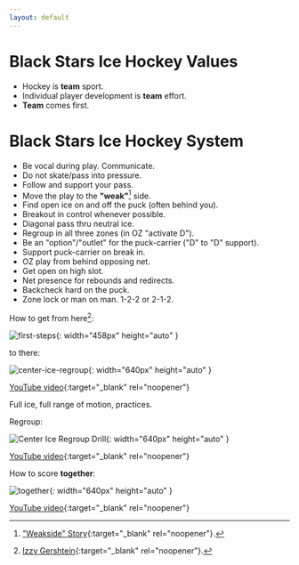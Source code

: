 ```yaml
---
layout: default
---
```

<link rel="stylesheet" href="/style.css">

# Black Stars Ice Hockey Values

- Hockey is **team** sport.
- Individual player development is **team** effort.
- **Team** comes first.

# Black Stars Ice Hockey System

- Be vocal during play. Communicate.
- Do not skate/pass into pressure.
- Follow and support your pass.
- Move the play to the **"weak"**[^1] side.
- Find open ice on and off the puck (often behind you).
- Breakout in control whenever possible.
- Diagonal pass thru neutral ice.
- Regroup in all three zones (in OZ "activate D").
- Be an "option"/"outlet" for the puck-carrier ("D" to "D" support).
- Support puck-carrier on break in.
- OZ play from behind opposing net. 
- Get open on high slot.
- Net presence for rebounds and redirects.
- Backcheck hard on the puck.
- Zone lock or man on man. 1-2-2 or 2-1-2.

How to get from here[^2]:

![first-steps](https://github.com/user-attachments/assets/e9728cd9-4861-4622-b5aa-d0b053ae36a0){: width="458px" height="auto" }

to there:

![center-ice-regroup](https://github.com/user-attachments/assets/9faa6bf5-35a3-4ba0-a658-482aaf9403d7){: width="640px" height="auto" }

[YouTube video](https://youtu.be/xUTFwUlOSwE){:target="_blank" rel="noopener"}

Full ice, full range of motion, practices.

Regroup:

![Center Ice Regroup Drill](https://github.com/user-attachments/assets/b8e1d5f2-ae65-4656-8046-1ecd12b7bbda){: width="640px" height="auto" }

[YouTube video](https://youtu.be/GZMWYcK2a88){:target="_blank" rel="noopener"}

How to score **together**:

![**together**](https://github.com/user-attachments/assets/86e58883-bbe9-43c7-b874-de3b2f4caddb){: width="640px" height="auto" }

[YouTube video](https://youtu.be/Kxry7RQze2A){:target="_blank" rel="noopener"}

[^1]: ["Weakside" Story](https://theweaksidestory.wordpress.com/2022/01/23/the-weak-side-story/){:target="_blank" rel="noopener"}.

[^2]: [Izzy Gershtein](https://arcadiaknights.com/sports/womens-ice-hockey/roster/izzy-gershtein/6717){:target="_blank" rel="noopener"}.

